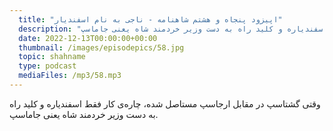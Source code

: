 ```yaml
---
  title: "اپیزود پنجاه و هشتم شاهنامه - ناجی به نام اسفندیار"
  description: "وقتی گشتاسپ در مقابل ارجاسپ مستاصل شده، چاره‌ی کار فقط اسفندیاره و کلید راه به دست وزیر خردمند شاه یعنی جاماسپ"
  date: 2022-12-13T00:00:00+00:00
  thumbnail: /images/episodepics/58.jpg
  topic: shahname
  type: podcast
  mediaFiles: /mp3/58.mp3
---
```

وقتی گشتاسپ در مقابل ارجاسپ مستاصل شده، چاره‌ی کار فقط اسفندیاره و کلید راه به دست وزیر خردمند شاه یعنی جاماسپ.